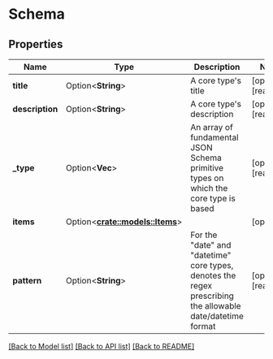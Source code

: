# Schema

## Properties

Name | Type | Description | Notes
------------ | ------------- | ------------- | -------------
**title** | Option<**String**> | A core type's title | [optional][readonly]
**description** | Option<**String**> | A core type's description | [optional][readonly]
**_type** | Option<**Vec<String>**> | An array of fundamental JSON Schema primitive types on which the core type is based | [optional][readonly]
**items** | Option<[**crate::models::Items**](Items.md)> |  | [optional]
**pattern** | Option<**String**> | For the \"date\" and \"datetime\" core types, denotes the regex prescribing the allowable date/datetime format | [optional][readonly]

[[Back to Model list]](../README.md#documentation-for-models) [[Back to API list]](../README.md#documentation-for-api-endpoints) [[Back to README]](../README.md)


